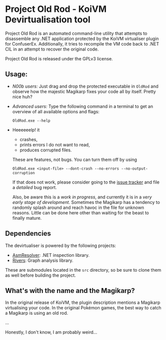 Project Old Rod - KoiVM Devirtualisation tool
=============================================

Project Old Rod is an automated command-line utility that attempts to disassemble any .NET application protected by the KoiVM virtualiser plugin for ConfuserEx. Additionally, it tries to recompile the VM code back to .NET CIL in an attempt to recover the original code. 

Project Old Rod is released under the GPLv3 license.

Usage:
------

-   *N00b users:*
    Just drag and drop the protected executable in `OldRod` and observe how the majestic Magikarp fixes your code all by itself. Pretty nice huh?

-   *Advanced users:*
    Type the following command in a terminal to get an overview of all available options and flags:
    ```
    OldRod.exe --help
    ```

-   Heeeeeelp! it
    - crashes,
    - prints errors I do not want to read,
    - produces corrupted files.

    These are features, not bugs. You can turn them off by using
    ```
    OldRod.exe <input-file> --dont-crash --no-errors --no-output-corruption
    ```
    If that does not work, please consider going to the [issue tracker](https://github.com/Washi1337/OldRod/issues) and file a _detailed_ bug report.

    Also, be aware this is a *work in progress*, and currently it is in a *very early stage of development*. Sometimes the Magikarp has a tendency to randomly splash around and reach havoc in the file for unknown reasons. Little can be done here other than waiting for the beast to finally mature.

Dependencies
------------
The devirtualiser is powered by the following projects:
- [AsmResolver](https://github.com/Washi1337/AsmResolver): .NET inspection library.
- [Rivers](https://github.com/Washi1337/Rivers): Graph analysis library.

These are submodules located in the `src` directory, so be sure to clone them as well before building the project.

What's with the name and the Magikarp?
--------------------------------------
In the original release of KoiVM, the plugin description mentions a Magikarp virtualising your code. In the original Pokémon games, the best way to catch a Magikarp is using an old rod. 

...

Honestly, I don't know, I am probably weird...
